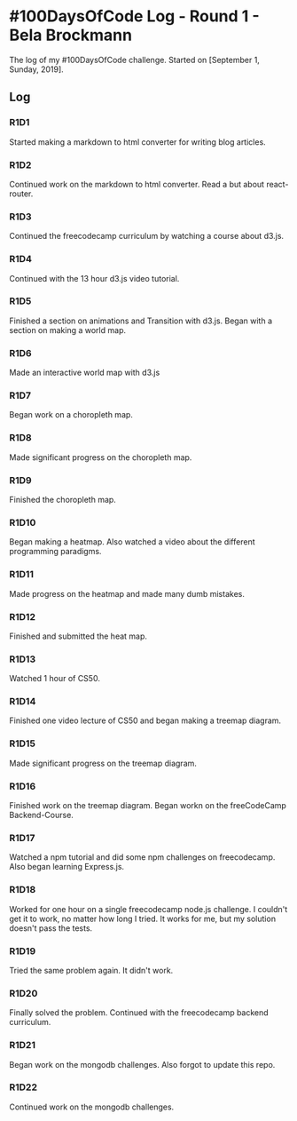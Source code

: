 # #100DaysOfCode Log - Round 1 - Bela Brockmann

The log of my #100DaysOfCode challenge. Started on [September 1, Sunday, 2019].

## Log

### R1D1 
Started making a markdown to html converter for writing blog articles.

### R1D2
Continued work on the markdown to html converter. 
Read a but about react-router.

### R1D3
Continued the freecodecamp curriculum by watching a course about d3.js.

### R1D4
Continued with the 13 hour d3.js video tutorial.

### R1D5
Finished a section on animations and Transition with d3.js.
Began with a section on making a world map.

### R1D6
Made an interactive world map with d3.js

### R1D7
Began work on a choropleth map.

### R1D8 
Made significant progress on the choropleth map.

### R1D9 
Finished the choropleth map. 

### R1D10
Began making a heatmap. Also watched a video about the different programming paradigms.

### R1D11
Made progress on the heatmap and made many dumb mistakes.

### R1D12
Finished and submitted the heat map.

### R1D13
Watched 1 hour of CS50.

### R1D14
Finished one video lecture of CS50 and began making a treemap diagram.

### R1D15
Made significant progress on the treemap diagram. 

### R1D16
Finished work on the treemap diagram. Began workn on the freeCodeCamp Backend-Course.

### R1D17
Watched a npm tutorial and did some npm challenges on freecodecamp. Also began learning Express.js.

### R1D18
Worked for one hour on a single freecodecamp node.js challenge. I couldn't get it to work, no matter how long I tried. It works for me, but my solution doesn't pass the tests.

### R1D19
Tried the same problem again. It didn't work.

### R1D20
Finally solved the problem. Continued with the freecodecamp backend curriculum.

### R1D21
Began work on the mongodb challenges. Also forgot to update this repo.

### R1D22
Continued work on the mongodb challenges.
